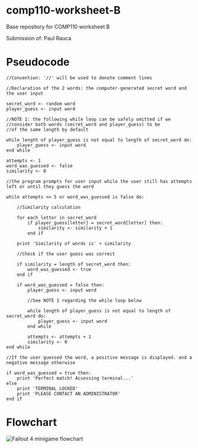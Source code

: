 # comp110-worksheet-B
Base repository for COMP110 worksheet B

Submission of: Paul Rauca

# Pseudocode

	//Convention: '//' will be used to denote comment lines
	
	//Declaration of the 2 words: the computer-generated secret word and the user input
	
	secret_word <- random word
	player_guess <- input word

	//NOTE 1: the following while loop can be safely omitted if we
	//consider both words (secret_word and player_guess) to be 
	//of the same length by default

	while length of player_guess is not equal to length of secret_word do:
		player_guess <- input word
	end while

	attempts <- 1
	word_was_guessed <- false
	similarity <- 0
	
	//the program prompts for user input while the user still has attempts left or until they guess the word
	
	while attempts <= 5 or word_was_guessed is false do:
		
		//Similarity calculation	
		
		for each letter in secret_word
			if player_guess[letter] = secret_word[letter] then:
				similarity <- similarity + 1
			end if

		print 'Similarity of words is' + similarity
		
		//Check if the user guess was correct
		
		if similarity = length of secret_word then:
			word_was_guessed <- true
		end if

		if word_was_guessed = false then:
			player_guess <- input word

			//See NOTE 1 regarding the while loop below

			while length of player_guess is not equal to length of secret_word do:
				player_guess <- input word
			end while

			attempts <- attempts + 1
			similarity <- 0
	end while
	
	//If the user guessed the word, a positive message is displayed. and a negative message otherwise

	if word_was_guessed = true then:
		print 'Perfect match! Accessing terminal...'
	else
		print 'TERMINAL LOCKED'
		print 'PLEASE CONTACT AN ADMINISTRATOR'
	end if

# Flowchart

![Fallout 4 minigame flowchart](https://github.com/Powll/comp110-worksheet-B/blob/master/F4_minigame.png)



